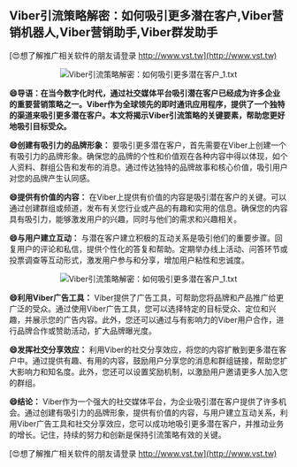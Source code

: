 ## **Viber引流策略解密：如何吸引更多潜在客户,Viber营销机器人,Viber营销助手,Viber群发助手**

[😍想了解推广相关软件的朋友请登录 http://www.vst.tw](http://www.vst.tw)

 <center><img src="https://vst.tw/MP4/tuiguang/png/7.png" alt="Viber引流策略解密：如何吸引更多潜在客户_1.txt"></center>

**😄导语：在当今数字化时代，通过社交媒体平台吸引潜在客户已经成为许多企业的重要营销策略之一。Viber作为全球领先的即时通讯应用程序，提供了一个独特的渠道来吸引更多潜在客户。本文将揭示Viber引流策略的关键要素，帮助您更好地吸引目标受众。**

**😄创建有吸引力的品牌形象：**
要吸引更多潜在客户，首先需要在Viber上创建一个有吸引力的品牌形象。确保您的品牌的个性和价值观在各种内容中得以体现，如个人资料、群组公告和发布的消息。通过传达独特的品牌故事和核心价值，吸引用户对您的品牌产生认同感。

**😄提供有价值的内容：**
在Viber上提供有价值的内容是吸引潜在客户的关键。可以通过创建群组或频道，发布有关您行业或产品的有趣和实用的信息。确保您的内容具有吸引力，能够激发用户的兴趣，同时与他们的需求和兴趣相关。

**😄与用户建立互动：**
与潜在客户建立积极的互动关系是吸引他们的重要步骤。回复用户的评论和私信，提供个性化的答复和帮助。定期举办线上活动、问答环节或投票调查等互动形式，激发用户参与和分享，增加用户粘性和忠诚度。

 <center><img src="https://vst.tw/MP4/tuiguang/png/3.png" alt="Viber引流策略解密：如何吸引更多潜在客户_1.txt"></center>

**😄利用Viber广告工具：**
Viber提供了广告工具，可帮助您将品牌和产品推广给更广泛的受众。通过使用Viber广告工具，您可以选择特定的目标受众、定位和兴趣，并展示您的广告内容。此外，您还可以通过与有影响力的Viber用户合作，进行品牌合作或赞助活动，扩大品牌曝光度。

**😄发挥社交分享效应：**
利用Viber的社交分享效应，将您的内容扩散到更多潜在客户中。通过提供有趣、有用的内容，鼓励用户分享您的消息和群组链接，帮助您扩大影响力和知名度。此外，您还可以设置奖励机制，以激励用户邀请更多人加入您的群组。

**😄结论：**
Viber作为一个强大的社交媒体平台，为企业吸引潜在客户提供了许多机会。通过创建有吸引力的品牌形象，提供有价值的内容，与用户建立互动关系，利用Viber广告工具和社交分享效应，您可以成功地吸引更多潜在客户，并推动业务的增长。记住，持续的努力和创新是保持引流策略有效的关键。

[😍想了解推广相关软件的朋友请登录 http://www.vst.tw](http://www.vst.tw)



